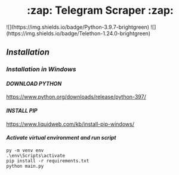 <h1 align="center"> :zap: Telegram Scraper :zap:</h1>
![](https://img.shields.io/badge/Python-3.9.7-brightgreen) 
![](https://img.shields.io/badge/Telethon-1.24.0-brightgreen)

## *Installation*
### ***Installation in Windows***

#### *DOWNLOAD PYTHON*
https://www.python.org/downloads/release/python-397/

#### *INSTALL PIP*
https://www.liquidweb.com/kb/install-pip-windows/

#### *Activate virtual environment and run script*
```commandline
py -m venv env
.\env\Scripts\activate
pip install -r requirements.txt
python main.py
```

